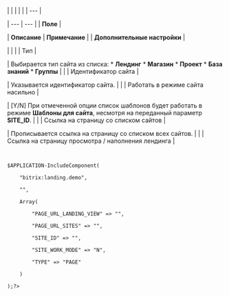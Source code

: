 |  |  |  |  |
| --- |

| --- | --- |
| **Поле** |

| **Описание** | **Примечание** |
| **Дополнительные настройки** |

| | |
| Тип |

| Выбирается тип сайта из списка:    * **Лендинг** * **Магазин** * **Проект** * **База знаний** * **Группы** |  |
| Идентификатор сайта |

| Указывается идентификатор сайта. |  |
| Работать в режиме сайта насильно |

| [Y/N] При отмеченной опции список шаблонов будет работать в режиме **Шаблоны для сайта**, несмотря на переданный параметр **SITE\_ID**. |  |
| Ссылка на страницу со списком сайтов |

| Прописывается ссылка на страницу со списком всех сайтов. |  |
| Ссылка на страницу просмотра / наполнения лендинга |

```
  

$APPLICATION-IncludeComponent(

	"bitrix:landing.demo",

	"",

	Array(

		"PAGE_URL_LANDING_VIEW" => "",

		"PAGE_URL_SITES" => "",

		"SITE_ID" => "",

		"SITE_WORK_MODE" => "N",

		"TYPE" => "PAGE"

	)

);?>  



```